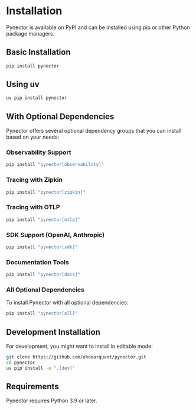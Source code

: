 # Installation

Pynector is available on PyPI and can be installed using pip or other Python
package managers.

## Basic Installation

```bash
pip install pynector
```

## Using uv

```bash
uv pip install pynector
```

## With Optional Dependencies

Pynector offers several optional dependency groups that you can install based on
your needs:

### Observability Support

```bash
pip install "pynector[observability]"
```

### Tracing with Zipkin

```bash
pip install "pynector[zipkin]"
```

### Tracing with OTLP

```bash
pip install "pynector[otlp]"
```

### SDK Support (OpenAI, Anthropic)

```bash
pip install "pynector[sdk]"
```

### Documentation Tools

```bash
pip install "pynector[docs]"
```

### All Optional Dependencies

To install Pynector with all optional dependencies:

```bash
pip install "pynector[all]"
```

## Development Installation

For development, you might want to install in editable mode:

```bash
git clone https://github.com/ohdearquant/pynector.git
cd pynector
uv pip install -e ".[dev]"
```

## Requirements

Pynector requires Python 3.9 or later.
